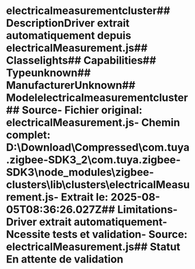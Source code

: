 # electricalmeasurementcluster##  DescriptionDriver extrait automatiquement depuis electricalMeasurement.js##  Classelights##  Capabilities##  Typeunknown##  ManufacturerUnknown##  Modelelectricalmeasurementcluster##  Source- **Fichier original**: electricalMeasurement.js- **Chemin complet**: D:\Download\Compressed\com.tuya.zigbee-SDK3_2\com.tuya.zigbee-SDK3\node_modules\zigbee-clusters\lib\clusters\electricalMeasurement.js- **Extrait le**: 2025-08-05T08:36:26.027Z##  Limitations- Driver extrait automatiquement- Ncessite tests et validation- Source: electricalMeasurement.js##  Statut En attente de validation